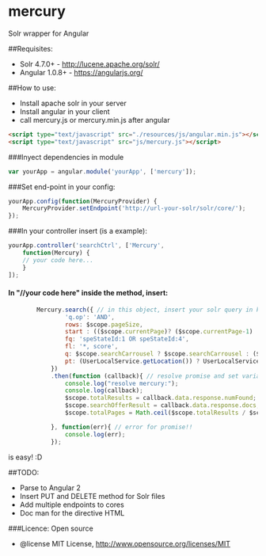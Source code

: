 # mercury
Solr wrapper for Angular

##Requisites:
* Solr 4.7.0+ - http://lucene.apache.org/solr/
* Angular 1.0.8+ - https://angularjs.org/

##How to use:
* Install apache solr in your server
* Install angular in your client
* call mercury.js or mercury.min.js after angular
```html
<script type="text/javascript" src="./resources/js/angular.min.js"></script>
<script type="text/javascript" src="js/mercury.js"></script>
```
###Inyect dependencies in module
```javascript
var yourApp = angular.module('yourApp', ['mercury']);
```
###Set end-point in your config:
```javascript
yourApp.config(function(MercuryProvider) {
    MercuryProvider.setEndpoint('http://url-your-solr/solr/core/');
});
```
###In your controller insert (is a example):
```javascript
yourApp.controller('searchCtrl', ['Mercury',
	function(Mercury) { 
	// your code here...
	}
]);
```
#### In "//your code here" inside the method, insert:
```javascript
        Mercury.search({ // in this object, insert your solr query in keys!! this is example...
                'q.op': 'AND',
                rows: $scope.pageSize,
                start : (($scope.currentPage)? ($scope.currentPage-1) : 0) * $scope.pageSize,
                fq: 'speStateId:1 OR speStateId:4',
                fl: '*, score',
                q: $scope.searchCarrousel ? $scope.searchCarrousel : ($scope.search) ? $scope.search: '*',
                pt: (UserLocalService.getLocation()) ? UserLocalService.getLocation().lat + "," + UserLocalService.getLocation().lon : ''
            })
            .then(function (callback){ // resolve promise and set variable for view!!
                console.log("resolve mercury:");
                console.log(callback);
                $scope.totalResults = callback.data.response.numFound;
                $scope.searchOfferResult = callback.data.response.docs;
                $scope.totalPages = Math.ceil($scope.totalResults / $scope.pageSize);

            }, function(err){ // error for promise!!
                console.log(err);
            });
```

is easy! :D

##TODO:
* Parse to Angular 2
* Insert PUT and DELETE method for Solr files
* Add multiple endpoints to cores
* Doc man for the directive HTML

###Licence:
Open source
 * @license MIT License, http://www.opensource.org/licenses/MIT
